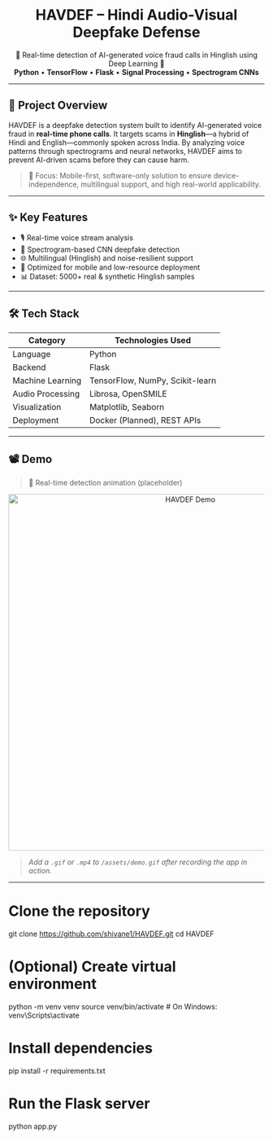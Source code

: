 <h1 align="center">HAVDEF – Hindi Audio-Visual Deepfake Defense</h1>
<p align="center">
  🚨 Real-time detection of AI-generated voice fraud calls in Hinglish using Deep Learning 🚨 <br>
  <strong>Python</strong> • <strong>TensorFlow</strong> • <strong>Flask</strong> • <strong>Signal Processing</strong> • <strong>Spectrogram CNNs</strong>
</p>

---

## 🎯 Project Overview

HAVDEF is a deepfake detection system built to identify AI-generated voice fraud in **real-time phone calls**. It targets scams in **Hinglish**—a hybrid of Hindi and English—commonly spoken across India. By analyzing voice patterns through spectrograms and neural networks, HAVDEF aims to prevent AI-driven scams before they can cause harm.

> 🔐 Focus: Mobile-first, software-only solution to ensure device-independence, multilingual support, and high real-world applicability.

---

## ✨ Key Features

- 🎙️ Real-time voice stream analysis
- 🧠 Spectrogram-based CNN deepfake detection
- 🌐 Multilingual (Hinglish) and noise-resilient support
- 📱 Optimized for mobile and low-resource deployment
- 📊 Dataset: 5000+ real & synthetic Hinglish samples

---

## 🛠️ Tech Stack

| Category           | Technologies Used                                      |
|-------------------|--------------------------------------------------------|
| Language          | Python                                                 |
| Backend           | Flask                                                  |
| Machine Learning  | TensorFlow, NumPy, Scikit-learn                        |
| Audio Processing  | Librosa, OpenSMILE                                     |
| Visualization     | Matplotlib, Seaborn                                    |
| Deployment        | Docker (Planned), REST APIs                            |

---

## 📽️ Demo

> 🧪 Real-time detection animation (placeholder)

<p align="center">
  <img src="https://github.com/shivane1/HAVDEF/assets/demo.gif" width="700" alt="HAVDEF Demo"/>
</p>

> *Add a `.gif` or `.mp4` to `/assets/demo.gif` after recording the app in action.*

---






# Clone the repository
git clone https://github.com/shivane1/HAVDEF.git
cd HAVDEF

# (Optional) Create virtual environment
python -m venv venv
source venv/bin/activate  # On Windows: venv\Scripts\activate

# Install dependencies
pip install -r requirements.txt

# Run the Flask server
python app.py










